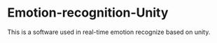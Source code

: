 # Emotion-recognition-Unity
This is a software used in real-time emotion recognize based on unity. 
